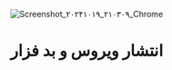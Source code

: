 ![Screenshot_۲۰۲۴۱۰۱۹_۲۱۰۳۰۹_Chrome](https://github.com/user-attachments/assets/a759a147-a5bb-4dbb-99b6-ec855be1030e)
# انتشار ویروس و بد فزار
